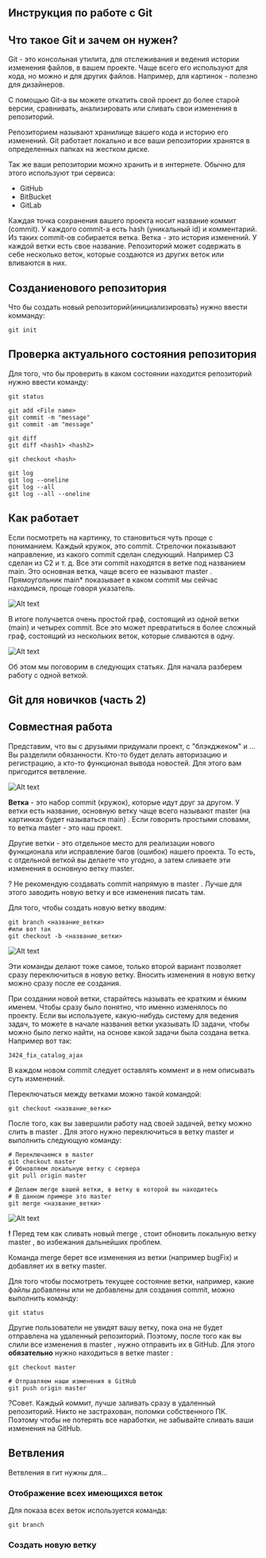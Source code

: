 ## Инструкция по работе с Git

## Что такое Git и зачем он нужен?

Git - это консольная утилита, для отслеживания и ведения истории изменения файлов, в вашем проекте. Чаще всего его используют для кода, но можно и для других файлов. Например, для картинок - полезно для дизайнеров.

С помощью Git-a вы можете откатить свой проект до более старой версии, сравнивать, анализировать или сливать свои изменения в репозиторий.

Репозиторием называют хранилище вашего кода и историю его изменений. Git работает локально и все ваши репозитории хранятся в определенных папках на жестком диске.

Так же ваши репозитории можно хранить и в интернете. Обычно для этого используют три сервиса:

* GitHub
* BitBucket
* GitLab

Каждая точка сохранения вашего проекта носит название коммит (commit). У каждого commit-a есть hash (уникальный id) и комментарий. Из таких commit-ов собирается ветка. Ветка - это история изменений. У каждой ветки есть свое название. Репозиторий может содержать в себе несколько веток, которые создаются из других веток или вливаются в них.

## Созданиенового репозитория

Что бы создать новый репозиторий(инициализировать) нужно ввести комманду:

    git init
    
## Проверка актуального состояния репозитория

Для того, что бы проверить в каком состоянии находится репозиторий нужно ввести команду:

    git status

    git add <File name>
    git commit -m "message"
    git commit -am "message"

    git diff
    git diff <hash1> <hash2>

    git checkout <hash>

    git log
    git log --oneline
    git log --all
    git log --all --oneline


## **Как работает**

Если посмотреть на картинку, то становиться чуть проще с пониманием. Каждый кружок, это commit. Стрелочки показывают направление, из какого commit сделан следующий. Например C3 сделан из С2 и т. д. Все эти commit находятся в ветке под названием main. Это основная ветка, чаще всего ее называют master . Прямоугольник main* показывает в каком commit мы сейчас находимся, проще говоря указатель.

![Alt text](753f854b2ca82a2a5112e9717d1a5856.png)

В итоге получается очень простой граф, состоящий из одной ветки (main) и четырех commit. Все это может превратиться в более сложный граф, состоящий из нескольких веток, которые сливаются в одну.

![Alt text](137e034eadd3c4459a734354a029fb1a.png)

Об этом мы поговорим в следующих статьях. Для начала разберем работу с одной веткой.

## Git для новичков (часть 2)

## **Совместная работа**

Представим, что вы с друзьями придумали проект, с "блэкджеком" и ... Вы разделили обязанности. Кто-то будет делать авторизацию и регистрацию, а кто-то функционал вывода новостей. Для этого вам пригодится ветвление.

![Alt text](137e034eadd3c4459a734354a029fb1a.png)

**Ветка** - это набор commit (кружок), которые идут друг за другом. У ветки есть название, основную ветку чаще всего называют master (на картинках будет называться main) . Если говорить простыми словами, то ветка master - это наш проект.

Другие ветки - это отдельное место для реализации нового функционала или исправление багов (ошибок) нашего проекта. То есть, с отдельной веткой вы делаете что угодно, а затем сливаете эти изменения в основную ветку master.

? Не рекомендую создавать commit напрямую в master . Лучше для этого заводить новую ветку и все изменения писать там.

Для того, чтобы создать новую ветку вводим:

    git branch <название_ветки>
    #или вот так
    git checkout -b <название_ветки>

![Alt text](2c30a16996c18d3c2496bb6bde28cc90.png)

Эти команды делают тоже самое, только второй вариант позволяет сразу переключиться в новую ветку. Вносить изменения в новую ветку можно сразу после ее создания.

При создании новой ветки, старайтесь называть ее кратким и ёмким именем. Чтобы сразу было понятно, что именно изменялось по проекту. Если вы используете, какую-нибудь систему для ведения задач, то можете в начале названия ветки указывать ID задачи, чтобы можно было легко найти, на основе какой задачи была создана ветка. Например вот так:

    3424_fix_catalog_ajax

В каждом новом commit следует оставлять коммент и в нем описывать суть изменений.

Переключаться между ветками можно такой командой:

    git checkout <название_ветки>

После того, как вы завершили работу над своей задачей, ветку можно слить в master . Для этого нужно переключиться в ветку master и выполнить следующую команду:

    # Переключаемся в master
    git checkout master
    # Обновляем локальную ветку с сервера
    git pull origin master

    # Делаем merge вашей ветки, в ветку в которой вы находитесь
    # В данном примере это master
    git merge <название_ветки>

![Alt text](137e034eadd3c4459a734354a029fb1a.png)

**!** Перед тем как сливать новый merge , стоит обновить локальную ветку master , во избежания дальнейших проблем.

Команда merge берет все изменения из ветки (например bugFix) и добавляет их в ветку master.

Для того чтобы посмотреть текущее состояние ветки, например, какие файлы добавлены или не добавлены для создания commit, можно выполнить команду:

    git status

Другие пользователи не увидят вашу ветку, пока она не будет отправлена на удаленный репозиторий. Поэтому, после того как вы слили все изменения в master , нужно отправить их в GitHub. Для этого **обязательно** нужно находиться в ветке master :

    git checkout master

    # Отправляем наши изменения в GitHub
    git push origin master
    
?Совет. Каждый коммит, лучше заливать сразу в удаленный репозиторий. Никто не застрахован, поломки собственного ПК. Поэтому чтобы не потерять все наработки, не забывайте сливать ваши изменения на GitHub.

## Ветвления

Ветвления в гит нужны для...


### Отображение всех имеющихся веток

Для показа всех веток используется команда:

    git branch

### Создать новую ветку
